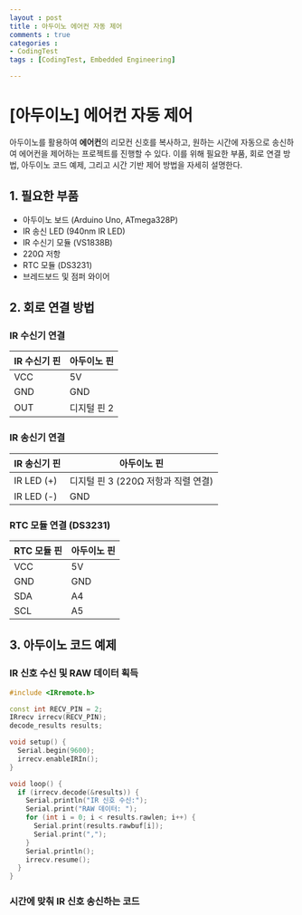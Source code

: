 ```yaml
---
layout : post
title : 아두이노 에어컨 자동 제어
comments : true
categories : 
- CodingTest
tags : [CodingTest, Embedded Engineering]

---
```


# [아두이노] 에어컨 자동 제어 

아두이노를 활용하여 **에어컨**의 리모컨 신호를 복사하고, 원하는 시간에 자동으로 송신하여 에어컨을 제어하는 프로젝트를 진행할 수 있다. 이를 위해 필요한 부품, 회로 연결 방법, 아두이노 코드 예제, 그리고 시간 기반 제어 방법을 자세히 설명한다.

## 1. 필요한 부품

- 아두이노 보드 (Arduino Uno, ATmega328P)
- IR 송신 LED (940nm IR LED)
- IR 수신기 모듈 (VS1838B)
- 220Ω 저항
- RTC 모듈 (DS3231)
- 브레드보드 및 점퍼 와이어

## 2. 회로 연결 방법

### IR 수신기 연결
| IR 수신기 핀 | 아두이노 핀 |
| --- | --- |
| VCC | 5V |
| GND | GND |
| OUT | 디지털 핀 2 |

### IR 송신기 연결
| IR 송신기 핀 | 아두이노 핀 |
| --- | --- |
| IR LED (+) | 디지털 핀 3 (220Ω 저항과 직렬 연결) |
| IR LED (-) | GND |

### RTC 모듈 연결 (DS3231)
| RTC 모듈 핀 | 아두이노 핀 |
| --- | --- |
| VCC | 5V |
| GND | GND |
| SDA | A4 |
| SCL | A5 |

## 3. 아두이노 코드 예제

### IR 신호 수신 및 RAW 데이터 획득

```cpp
#include <IRremote.h>

const int RECV_PIN = 2;
IRrecv irrecv(RECV_PIN);
decode_results results;

void setup() {
  Serial.begin(9600);
  irrecv.enableIRIn();
}

void loop() {
  if (irrecv.decode(&results)) {
    Serial.println("IR 신호 수신:");
    Serial.print("RAW 데이터: ");
    for (int i = 0; i < results.rawlen; i++) {
      Serial.print(results.rawbuf[i]);
      Serial.print(",");
    }
    Serial.println();
    irrecv.resume();
  }
}
```


### 시간에 맞춰 IR 신호 송신하는  코드

```cpp

```